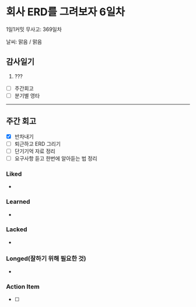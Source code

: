 # 회사 ERD를 그려보자 6일차

1일1커밋 무사고: 369일차

날씨: 맑음 / 맑음

## 감사일기

1. ???

- [ ] 주간회고
- [ ] 분기별 영타

---

## 주간 회고

- [x] 반차내기
- [ ] 퇴근하고 ERD 그리기
- [ ] 단기기억 자료 정리
- [ ] 요구사항 듣고 한번에 알아듣는 법 정리

### Liked

-

### Learned

-

### Lacked

-

### Longed(잘하기 위해 필요한 것)

-

### Action Item

- [ ]
